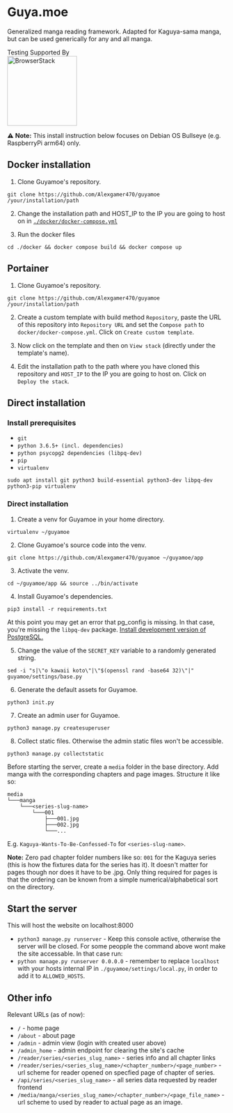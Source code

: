 # Guya.moe
Generalized manga reading framework. Adapted for Kaguya-sama manga, but can be used generically for any and all manga.

Testing Supported By<br/>
<img width="160" src="http://foundation.zurb.com/sites/docs/assets/img/logos/browser-stack.svg" alt="BrowserStack"/>

⚠ **Note:** This install instruction below focuses on Debian OS Bullseye (e.g. RaspberryPi arm64) only.

## Docker installation
1. Clone Guyamoe's repository.
```
git clone https://github.com/Alexgamer470/guyamoe /your/installation/path
```
2. Change the installation path and HOST_IP to the IP you are going to host on in [`./docker/docker-compose.yml`](https://github.com/Alexgamer470/guyamoe/blob/develop/docker/docker-compose.yml)

3. Run the docker files
```
cd ./docker && docker compose build && docker compose up
```
## Portainer
1. Clone Guyamoe's repository.
```
git clone https://github.com/Alexgamer470/guyamoe /your/installation/path
```

2. Create a custom template with build method `Repository`, paste the URL of this repository into `Repository URL` and set the `Compose path` to `docker/docker-compose.yml`. Click on `Create custom template`.

3. Now click on the template and then on `View stack` (directly under the template's name).

4. Edit the installation path to the path where you have cloned this repository and `HOST_IP` to the IP you are going to host on. Click on `Deploy the stack`.

## Direct installation

### Install prerequisites 
- `git`
- `python 3.6.5+ (incl. dependencies)`
- `python psycopg2 dependencies (libpq-dev)`
- `pip`
- `virtualenv`
```
sudo apt install git python3 build-essential python3-dev libpq-dev python3-pip virtualenv
```

### Direct installation
1. Create a venv for Guyamoe in your home directory.
```
virtualenv ~/guyamoe
```

2. Clone Guyamoe's source code into the venv.
```
git clone https://github.com/Alexgamer470/guyamoe ~/guyamoe/app
```

3. Activate the venv.
```
cd ~/guyamoe/app && source ../bin/activate
```

4. Install Guyamoe's dependencies.
```
pip3 install -r requirements.txt
```
At this point you may get an error that pg_config is missing. In that case, you're missing the `libpq-dev` package. [Install development version of PostgreSQL.](https://stackoverflow.com/questions/11618898/pg-config-executable-not-found)

5. Change the value of the `SECRET_KEY` variable to a randomly generated string.
```
sed -i "s|\"o kawaii koto\"|\"$(openssl rand -base64 32)\"|" guyamoe/settings/base.py
```

6. Generate the default assets for Guyamoe.
```
python3 init.py
```

7. Create an admin user for Guyamoe.
```
python3 manage.py createsuperuser
```

8. Collect static files. Otherwise the admin static files won't be accessible.
```
python3 manage.py collectstatic
```

Before starting the server, create a `media` folder in the base directory. Add manga with the corresponding chapters and page images. Structure it like so:
```
media
└───manga
    └───<series-slug-name>
        └───001
            ├───001.jpg
            ├───002.jpg
            └───...
```
E.g. `Kaguya-Wants-To-Be-Confessed-To` for `<series-slug-name>`. 

**Note:** Zero pad chapter folder numbers like so: `001` for the Kaguya series (this is how the fixtures data for the series has it). It doesn't matter for pages though nor does it have to be .jpg. Only thing required for pages is that the ordering can be known from a simple numerical/alphabetical sort on the directory.

## Start the server
This will host the website on localhost:8000
-  `python3 manage.py runserver` - Keep this console active, otherwise the server will be closed.
For some peopple the command above wont make the site accessable. In that case run:
-  `python manage.py runserver 0.0.0.0` - remember to replace `localhost` with your hosts internal IP in `./guyamoe/settings/local.py`, in order to add it to `ALLOWED_HOSTS`.

## Other info
Relevant URLs (as of now): 

- `/` - home page
- `/about` - about page
- `/admin` - admin view (login with created user above)
- `/admin_home` - admin endpoint for clearing the site's cache
- `/reader/series/<series_slug_name>` - series info and all chapter links
- `/reader/series/<series_slug_name>/<chapter_number>/<page_number>` - url scheme for reader opened on specfied page of chapter of series.
- `/api/series/<series_slug_name>` - all series data requested by reader frontend
- `/media/manga/<series_slug_name>/<chapter_number>/<page_file_name>` - url scheme to used by reader to actual page as an image.
